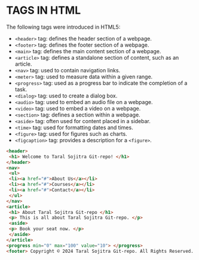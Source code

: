 # TAGS IN HTML

The following tags were introduced in HTML5:

- `<header>` tag: defines the header section of a webpage.
- `<footer>` tag: defines the footer section of a webpage.
- `<main>` tag: defines the main content section of a webpage.
- `<article>` tag: defines a standalone section of content, such
  as an article.
- `<nav>` tag: used to contain navigation links.
- `<meter>` tag: used to measure data within a given range.
- `<progress>` tag: used as a progress bar to indicate the
  completion of a task.
- `<dialog>` tag: used to create a dialog box.
- `<audio>` tag: used to embed an audio file on a webpage.
- `<video>` tag: used to embed a video on a webpage.
- `<section>` tag: defines a section within a webpage.
- `<aside>` tag: often used for content placed in a sidebar.
- `<time>` tag: used for formatting dates and times.
- `<figure>` tag: used for figures such as charts.
- `<figcaption>` tag: provides a description for a `<figure>`.

```html
<header>
 <h1> Welcome to Taral Sojitra Git-repo! </h1>
</header>
<nav>
 <ul>
 <li><a href="#">About Us</a></li>
 <li><a href="#">Courses</a></li>
 <li><a href="#">Contact</a></li>
 </ul>
</nav>
<article>
 <h1> About Taral Sojitra Git-repo </h1>
 <p> This is all about Taral Sojitra Git-repo. </p>
 <aside>
 <p> Book your seat now. </p>
 </aside>
</article>
<progress min="0" max="100" value="10"> </progress>
<footer> Copyright © 2024 Taral Sojitra Git-repo. All Rights Reserved. </footer>
